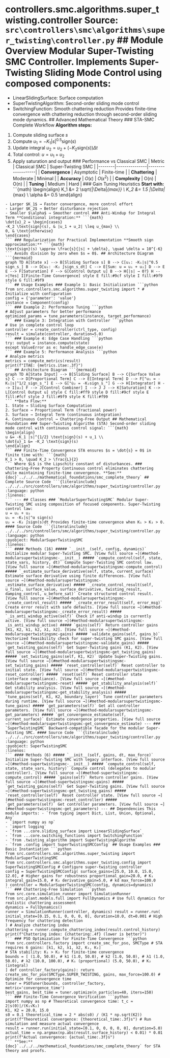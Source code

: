 # controllers.smc.algorithms.super_twisting.controller **Source:** `src\controllers\smc\algorithms\super_twisting\controller.py` ## Module Overview Modular Super-Twisting SMC Controller. Implements Super-Twisting Sliding Mode Control using composed components:
- LinearSlidingSurface: Surface computation
- SuperTwistingAlgorithm: Second-order sliding mode control
- SwitchingFunction: Smooth chattering reduction Provides finite-time convergence with chattering reduction through
second-order sliding mode dynamics. ## Advanced Mathematical Theory ### STA-SMC Complete Workflow **Algorithm steps:**
1. Compute sliding surface $s$
2. Compute $u_1 = -K_1 |s|^{0.5} \text{sign}(s)$
3. Update integral $u_2 = u_2 + (-K_2 \text{sign}(s)) \Delta t$
4. Total control: $u = u_1 + u_2$
5. Apply saturation and output ### Performance vs Classical SMC | Metric | Classical SMC | Super-Twisting SMC |
|--------|---------------|-------------------|
| **Convergence** | Asymptotic | Finite-time |
| **Chattering** | Moderate | Minimal |
| **Accuracy** | $O(\epsilon)$ | $O(\epsilon^2)$ |
| **Complexity** | O(n) | O(n) |
| **Tuning** | Medium | Hard | ### Gain Tuning Heuristics **Start with:** ```{math}
\begin{align}
K_1 &= 2 \sqrt{|\Delta|_{max}} \\
K_2 &= 1.5 |\Delta|_{max} \\
\alpha &= 0.5
\end{align}
``` **Adjust based on:**
- Larger $K_1$ → Faster convergence, more control effort
- Larger $K_2$ → Better disturbance rejection
- Smaller $\alpha$ → Smoother control ### Anti-Windup for Integral Term **Conditional integration:** ```{math}
\dot{u}_2 = \begin{cases}
-K_2 \text{sign}(s), & |u_1 + u_2| \leq u_{max} \\
0, & \text{otherwise}
\end{cases}
``` ### Regularization for Practical Implementation **Smooth sign approximation:** ```{math}
\text{sign}(s) \approx \frac{s}{|s| + \delta}, \quad \delta = 10^{-6}
``` Avoids division by zero when $s = 0$. ## Architecture Diagram ```{mermaid}
graph TD A[State x] --> B[Sliding Surface s] B --> C[u₁: -K₁|s|^0.5 sign_s_] B --> D[u₂: -K₂ ∫sign_s_dt] C --> E[Sum: u = u₁ + u₂] D --> E E --> F[Saturation] F --> G[Control Output u] B --> H{|s| → 0?} H -->|Yes| I[Finite-Time Convergence] style E fill:#9cf style I fill:#9f9 style G fill:#9f9
``` ## Usage Examples ### Example 1: Basic Initialization ```python
from src.controllers.smc.algorithms.super_twisting import * # Initialize with configuration
config = {'parameter': 'value'}
instance = Component(config)
``` ### Example 2: Performance Tuning ```python
# Adjust parameters for better performance
optimized_params = tune_parameters(instance, target_performance)
``` ### Example 3: Integration with Controller ```python
# Use in complete control loop
controller = create_controller(ctrl_type, config)
result = simulate(controller, duration=5.0)
``` ### Example 4: Edge Case Handling ```python
try: output = instance.compute(state)
except ValueError as e: handle_edge_case(e)
``` ### Example 5: Performance Analysis ```python
# Analyze metrics
metrics = compute_metrics(result)
print(f"ITAE: {metrics.itae:.3f}")
``` ## Architecture Diagram ```{mermaid}
graph TD A[State Input] --> B[Sliding Surface] B --> C{Surface Value s} C --> D[Proportional Term] C --> E[Integral Term] D --> F["u₁ = -K₁|s|^1/2_sign_s_"] E --> G["u̇₂ = -K₂sign_s_"] G --> H[Integrator] H --> I[u₂] F --> J[Control Combiner] I --> J J --> K[Saturation] K --> L[Control Output u] style C fill:#ff9 style D fill:#9cf style E fill:#fcf style J fill:#9f9 style K fill:#f99
``` **Data Flow:**
1. State → Sliding Surface Computation
2. Surface → Proportional Term (fractional power)
3. Surface → Integral Term (continuous integration)
4. Continuous Control → Chattering-Free Output ## Mathematical Foundation ### Super-Twisting Algorithm (STA) Second-order sliding mode control with continuous control signal: ```{math}
\begin{align}
u &= -K_1 |s|^{1/2} \text{sign}(s) + u_1 \\
\dot{u}_1 &= -K_2 \text{sign}(s)
\end{align}
``` ### Finite-Time Convergence STA ensures $s = \dot{s} = 0$ in finite time with: ```{math}
K_1 > 0, \quad K_2 > \frac{L}{2}
``` Where $L$ is the Lipschitz constant of disturbances. ### Chattering-Free Property Continuous control eliminates chattering while maintaining finite-time convergence. **See:** {doc}`../../../mathematical_foundations/smc_complete_theory` ## Complete Source Code ```{literalinclude} ../../../src/controllers/smc/algorithms/super_twisting/controller.py
:language: python
:linenos:
``` --- ## Classes ### `ModularSuperTwistingSMC` Modular Super-Twisting SMC using composition of focused components. Super-Twisting control law:
u = u₁ + u₂
u₁ = -K₁|s|^α sign(s)
u₂ = -K₂ ∫sign(s)dt Provides finite-time convergence when K₁ > K₂ > 0. #### Source Code ```{literalinclude} ../../../src/controllers/smc/algorithms/super_twisting/controller.py
:language: python
:pyobject: ModularSuperTwistingSMC
:linenos:
``` #### Methods (16) ##### `__init__(self, config, dynamics)` Initialize modular Super-Twisting SMC. [View full source →](#method-modularsupertwistingsmc-__init__) ##### `compute_control(self, state, state_vars, history, dt)` Compute Super-Twisting SMC control law. [View full source →](#method-modularsupertwistingsmc-compute_control) ##### `_estimate_surface_derivative(self, state, current_surface)` Estimate surface derivative using finite differences. [View full source →](#method-modularsupertwistingsmc-_estimate_surface_derivative) ##### `_create_control_result(self, u_final, surface_value, surface_derivative, twisting_result, damping_control, u_before_sat)` Create structured control result. [View full source →](#method-modularsupertwistingsmc-_create_control_result) ##### `_create_error_result(self, error_msg)` Create error result with safe defaults. [View full source →](#method-modularsupertwistingsmc-_create_error_result) ##### `_is_anti_windup_active(self)` Check if anti-windup is currently active. [View full source →](#method-modularsupertwistingsmc-_is_anti_windup_active) ##### `gains(self)` Return controller gains [K1, K2, k1, k2, λ1, λ2]. [View full source →](#method-modularsupertwistingsmc-gains) ##### `validate_gains(self, gains_b)` Vectorized feasibility check for super‑twisting SMC gains. [View full source →](#method-modularsupertwistingsmc-validate_gains) ##### `get_twisting_gains(self)` Get Super-Twisting gains (K1, K2). [View full source →](#method-modularsupertwistingsmc-get_twisting_gains) ##### `set_twisting_gains(self, K1, K2)` Update Super-Twisting gains. [View full source →](#method-modularsupertwistingsmc-set_twisting_gains) ##### `reset_controller(self)` Reset controller to initial state. [View full source →](#method-modularsupertwistingsmc-reset_controller) ##### `reset(self)` Reset controller state (interface compliance). [View full source →](#method-modularsupertwistingsmc-reset) ##### `get_stability_analysis(self)` Get stability analysis. [View full source →](#method-modularsupertwistingsmc-get_stability_analysis) ##### `tune_gains(self, K1, K2, boundary_layer)` Tune controller parameters during runtime. [View full source →](#method-modularsupertwistingsmc-tune_gains) ##### `get_parameters(self)` Get all controller parameters. [View full source →](#method-modularsupertwistingsmc-get_parameters) ##### `get_convergence_estimate(self, current_surface)` Estimate convergence properties. [View full source →](#method-modularsupertwistingsmc-get_convergence_estimate) --- ### `SuperTwistingSMC` Backward-compatible facade for the modular Super-Twisting SMC. #### Source Code ```{literalinclude} ../../../src/controllers/smc/algorithms/super_twisting/controller.py
:language: python
:pyobject: SuperTwistingSMC
:linenos:
``` #### Methods (6) ##### `__init__(self, gains, dt, max_force)` Initialize Super-Twisting SMC with legacy interface. [View full source →](#method-supertwistingsmc-__init__) ##### `compute_control(self, state, state_vars, history)` Compute control (delegates to modular controller). [View full source →](#method-supertwistingsmc-compute_control) ##### `gains(self)` Return controller gains. [View full source →](#method-supertwistingsmc-gains) ##### `get_twisting_gains(self)` Get Super-Twisting gains. [View full source →](#method-supertwistingsmc-get_twisting_gains) ##### `reset_controller(self)` Reset controller state. [View full source →](#method-supertwistingsmc-reset_controller) ##### `get_parameters(self)` Get controller parameters. [View full source →](#method-supertwistingsmc-get_parameters) --- ## Dependencies This module imports: - `from typing import Dict, List, Union, Optional, Any`
- `import numpy as np`
- `import logging`
- `from ...core.sliding_surface import LinearSlidingSurface`
- `from ...core.switching_functions import SwitchingFunction`
- `from .twisting_algorithm import SuperTwistingAlgorithm`
- `from .config import SuperTwistingSMCConfig` ## Usage Examples ### Basic Instantiation ```python
from src.controllers.smc.algorithms.super_twisting import ModularSuperTwistingSMC
from src.controllers.smc.algorithms.super_twisting.config import SuperTwistingSMCConfig # Configure super-twisting controller
config = SuperTwistingSMCConfig( surface_gains=[25.0, 10.0, 15.0, 12.0], # Higher gains for robustness proportional_gain=20.0, # K₁ integral_gain=15.0, # K₂ derivative_gain=5.0, # kd max_force=100.0
) controller = ModularSuperTwistingSMC(config, dynamics=dynamics)
``` ### Chattering-Free Simulation ```python
from src.core.simulation_runner import SimulationRunner
from src.plant.models.full import FullDynamics # Use full dynamics for realistic chattering assessment
dynamics = FullDynamics()
runner = SimulationRunner(controller, dynamics) result = runner.run( initial_state=[0.15, 0.1, 0, 0, 0, 0], duration=10.0, dt=0.001 # High frequency for chattering detection
) # Analyze chattering index
chattering = runner.compute_chattering_index(result.control_history)
print(f"Chattering index: {chattering:.4f} (lower is better)")
``` ### PSO Optimization for Finite-Time Convergence ```python
from src.controllers.factory import create_smc_for_pso, SMCType # STA requires 6 gains: [k1, k2, λ1, λ2, K₁, K₂]
# STA stability: K₁ > K₂ for finite-time convergence
bounds = [ (1.0, 50.0), # k1 (1.0, 50.0), # k2 (1.0, 50.0), # λ1 (1.0, 50.0), # λ2 (10.0, 100.0), # K₁ (proportional) (5.0, 50.0), # K₂ (integral)
] def controller_factory(gains): return create_smc_for_pso(SMCType.SUPER_TWISTING, gains, max_force=100.0) # Optimize for convergence time
tuner = PSOTuner(bounds, controller_factory, metric='convergence_time')
best_gains, best_time = tuner.optimize(n_particles=40, iters=150)
``` ### Finite-Time Convergence Verification ```python
import numpy as np # Theoretical convergence time: t_c ≈ 2|s(0)|/(K₁√K₂)
K1, K2 = 20.0, 15.0
s0 = 0.1 theoretical_time = 2 * abs(s0) / (K1 * np.sqrt(K2))
print(f"Theoretical convergence: {theoretical_time:.3f}s") # Run simulation and measure actual convergence
result = runner.run(initial_state=[0.1, 0, 0, 0, 0, 0], duration=5.0)
actual_time = np.argmax(np.abs(result.surface_history) < 0.01) * 0.01
print(f"Actual convergence: {actual_time:.3f}s")
``` **See:** {doc}`../../../mathematical_foundations/smc_complete_theory` for STA theory and proofs. 